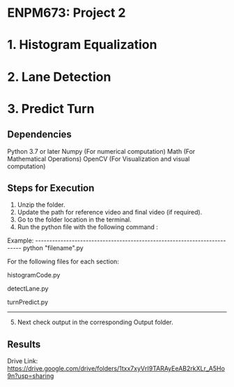 # ENPM673: Project 2
# 1. Histogram Equalization
# 2. Lane Detection
# 3. Predict Turn
 

## Dependencies
Python 3.7 or later
Numpy      (For numerical computation)
Math       (For Mathematical Operations)
OpenCV     (For Visualization and visual computation)

## Steps for Execution
1. Unzip the folder. 
2. Update the path for reference video and final video (if required).
3. Go to the folder location in the terminal.
4. Run the python file with the following command :

Example: -------------------------------------------------------------------------
python "filename".py 

For the following files for each section:

histogramCode.py

detectLane.py

turnPredict.py

---------------------------------------------------------------------------------

5. Next check output in the corresponding Output folder.



## Results
Drive Link: https://drive.google.com/drive/folders/1txx7xyVrI9TARAyEeAB2rkXLr_A5Ho9n?usp=sharing
